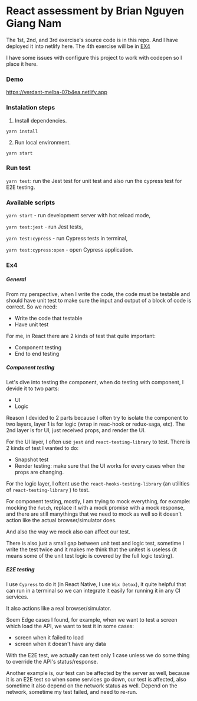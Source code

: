 # React assessment by Brian Nguyen Giang Nam

The 1st, 2nd, and 3rd exercise's source code is in this repo. And I have deployed it into netlify here. The 4th exercise will be in [EX4](#ex4)

I have some issues with configure this project to work with codepen so I place it here.
### Demo

https://verdant-melba-07b4ea.netlify.app

### Instalation steps

1. Install dependencies.

`yarn install`

2. Run local environment.

`yarn start`

### Run test

`yarn test`: run the Jest test for unit test and also run the cypress test for E2E testing.

### Available scripts

`yarn start` - run development server with hot reload mode,

`yarn test:jest` - run Jest tests,

`yarn test:cypress` - run Cypress tests in terminal,

`yarn test:cypress:open` - open Cypress application.

### Ex4

##### General
From my perspective, when I write the code, the code must be testable and should have unit test to make sure the input and output of a block of code is correct. So we need:

* Write the code that testable
* Have unit test 

For me, in React there are 2 kinds of test that quite important:
* Component testing
* End to end testing

##### Component testing
Let's dive into testing the component, when do testing with component, I devide it to two parts:
* UI
* Logic

Reason I devided to 2 parts because I often try to isolate the component to two layers, layer 1 is for logic (wrap in reac-hook or redux-saga, etc). The 2nd layer is for UI, just received props, and render the UI.

For the UI layer,  I often use `jest` and `react-testing-library` to test. There is 2 kinds of test I wanted to do:

* Snapshot test
* Render testing: make sure that the UI works for every cases when the props are changing.

For the logic layer, I oftent use the `react-hooks-testing-library` (an utilities of `react-testing-library` ) to test.

For component testing, mostly, I am trying to mock everything, for example: mocking the `fetch`, replace it with a mock promise with a mock response, and there are still manythings that we need to mock as well so it doesn't action like the actual browser/simulator does. 

And also the way we mock also can affect our test.

There is also just a small gap between unit test and logic test, sometime I write the test twice and it makes me think that the unitest is useless (it means some of the unit test logic is covered by the full logic testing).

##### E2E testing

I use `Cypress` to do it (in React Native, I use `Wix Detox`), it quite helpful that can run in a terminal so we can integrate it easily for running it in any CI services.

It also actions like a real browser/simulator.

Soem Edge cases I found, for example, when we want to test a screen which load the API, we want to test it in some cases:

* screen when it failed to load
* screen when it doesn't have any data

With the E2E test, we actually can test only 1 case unless we do some thing to override the API's status/response. 

Another example is, our test can be affected by the server as well, because it is an E2E test so when some services go down, our test is affected, also sometime it also depend on the network status as well. Depend on the network, sometime my test failed, and need to re-run.
